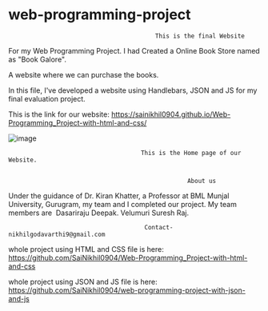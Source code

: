 # web-programming-project

                                             This is the final Website
                                             
For my Web Programming Project. I had Created a Online Book Store named as "Book Galore".

A website where we can purchase the books.

In this file, I've developed a website using Handlebars, JSON and JS for my final evaluation project.

This is the link for our website: https://sainikhil0904.github.io/Web-Programming_Project-with-html-and-css/


![image](https://user-images.githubusercontent.com/98106917/205275165-ba59fd35-588b-4807-ae82-ca8e2b0f89e2.png)
 
                                         This is the Home page of our Website.


                                                      About us
                                                      
Under the guidance of Dr. Kiran Khatter, a Professor at BML Munjal University, Gurugram, my team and I completed our project.
My team members are 
Dasariraju Deepak.
Velumuri Suresh Raj.

                                          Contact-nikhilgodavarthi9@gmail.com

whole project using HTML and CSS file is here: https://github.com/SaiNikhil0904/Web-Programming_Project-with-html-and-css

whole project using JSON and JS file is here: https://github.com/SaiNikhil0904/web-programming-project-with-json-and-js
